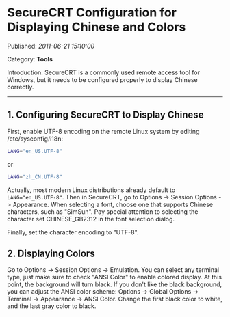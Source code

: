 # SecureCRT Configuration for Displaying Chinese and Colors

Published: *2011-06-21 15:10:00*

Category: __Tools__

Introduction: SecureCRT is a commonly used remote access tool for Windows, but it needs to be configured properly to display Chinese correctly.

---------

## 1. Configuring SecureCRT to Display Chinese

First, enable UTF-8 encoding on the remote Linux system by editing /etc/sysconfig/i18n:

```bash
LANG="en_US.UTF-8"
```

or

```bash
LANG="zh_CN.UTF-8"
```

Actually, most modern Linux distributions already default to `LANG="en_US.UTF-8"`. Then in SecureCRT, go to Options -> Session Options -> Appearance. When selecting a font, choose one that supports Chinese characters, such as "SimSun". Pay special attention to selecting the character set CHINESE_GB2312 in the font selection dialog.

Finally, set the character encoding to "UTF-8".

## 2. Displaying Colors

Go to Options -> Session Options -> Emulation. You can select any terminal type, just make sure to check "ANSI Color" to enable colored display. At this point, the background will turn black. If you don't like the black background, you can adjust the ANSI color scheme: Options -> Global Options -> Terminal -> Appearance -> ANSI Color. Change the first black color to white, and the last gray color to black.